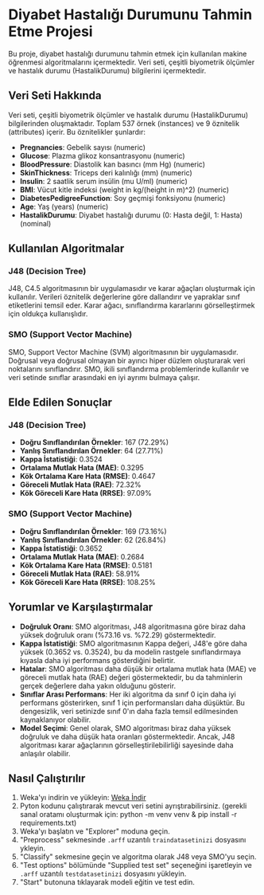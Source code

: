# Diyabet Hastalığı Durumunu Tahmin Etme Projesi

Bu proje, diyabet hastalığı durumunu tahmin etmek için kullanılan makine öğrenmesi algoritmalarını içermektedir. Veri seti, çeşitli biyometrik ölçümler ve hastalık durumu (HastalikDurumu) bilgilerini içermektedir.

## Veri Seti Hakkında

Veri seti, çeşitli biyometrik ölçümler ve hastalık durumu (HastalikDurumu) bilgilerinden oluşmaktadır. Toplam 537 örnek (instances) ve 9 öznitelik (attributes) içerir. Bu öznitelikler şunlardır:
- **Pregnancies**: Gebelik sayısı (numeric)
- **Glucose**: Plazma glikoz konsantrasyonu (numeric)
- **BloodPressure**: Diastolik kan basıncı (mm Hg) (numeric)
- **SkinThickness**: Triceps deri kalınlığı (mm) (numeric)
- **Insulin**: 2 saatlik serum insülin (mu U/ml) (numeric)
- **BMI**: Vücut kitle indeksi (weight in kg/(height in m)^2) (numeric)
- **DiabetesPedigreeFunction**: Soy geçmişi fonksiyonu (numeric)
- **Age**: Yaş (years) (numeric)
- **HastalikDurumu**: Diyabet hastalığı durumu (0: Hasta değil, 1: Hasta) (nominal)

## Kullanılan Algoritmalar

### J48 (Decision Tree)
J48, C4.5 algoritmasının bir uygulamasıdır ve karar ağaçları oluşturmak için kullanılır. Verileri öznitelik değerlerine göre dallandırır ve yapraklar sınıf etiketlerini temsil eder. Karar ağacı, sınıflandırma kararlarını görselleştirmek için oldukça kullanışlıdır.

### SMO (Support Vector Machine)
SMO, Support Vector Machine (SVM) algoritmasının bir uygulamasıdır. Doğrusal veya doğrusal olmayan bir ayırıcı hiper düzlem oluşturarak veri noktalarını sınıflandırır. SMO, ikili sınıflandırma problemlerinde kullanılır ve veri setinde sınıflar arasındaki en iyi ayrımı bulmaya çalışır.

## Elde Edilen Sonuçlar

### J48 (Decision Tree)
- **Doğru Sınıflandırılan Örnekler**: 167 (72.29%)
- **Yanlış Sınıflandırılan Örnekler**: 64 (27.71%)
- **Kappa İstatistiği**: 0.3524
- **Ortalama Mutlak Hata (MAE)**: 0.3295
- **Kök Ortalama Kare Hata (RMSE)**: 0.4647
- **Göreceli Mutlak Hata (RAE)**: 72.32%
- **Kök Göreceli Kare Hata (RRSE)**: 97.09%

### SMO (Support Vector Machine)
- **Doğru Sınıflandırılan Örnekler**: 169 (73.16%)
- **Yanlış Sınıflandırılan Örnekler**: 62 (26.84%)
- **Kappa İstatistiği**: 0.3652
- **Ortalama Mutlak Hata (MAE)**: 0.2684
- **Kök Ortalama Kare Hata (RMSE)**: 0.5181
- **Göreceli Mutlak Hata (RAE)**: 58.91%
- **Kök Göreceli Kare Hata (RRSE)**: 108.25%

## Yorumlar ve Karşılaştırmalar

- **Doğruluk Oranı**: SMO algoritması, J48 algoritmasına göre biraz daha yüksek doğruluk oranı (%73.16 vs. %72.29) göstermektedir.
- **Kappa İstatistiği**: SMO algoritmasının Kappa değeri, J48'e göre daha yüksek (0.3652 vs. 0.3524), bu da modelin rastgele sınıflandırmaya kıyasla daha iyi performans gösterdiğini belirtir.
- **Hatalar**: SMO algoritması daha düşük bir ortalama mutlak hata (MAE) ve göreceli mutlak hata (RAE) değeri göstermektedir, bu da tahminlerin gerçek değerlere daha yakın olduğunu gösterir.
- **Sınıflar Arası Performans**: Her iki algoritma da sınıf 0 için daha iyi performans gösterirken, sınıf 1 için performansları daha düşüktür. Bu dengesizlik, veri setinizde sınıf 0'ın daha fazla temsil edilmesinden kaynaklanıyor olabilir.
- **Model Seçimi**: Genel olarak, SMO algoritması biraz daha yüksek doğruluk ve daha düşük hata oranları göstermektedir. Ancak, J48 algoritması karar ağaçlarının görselleştirilebilirliği sayesinde daha anlaşılır olabilir.

## Nasıl Çalıştırılır

1. Weka'yı indirin ve yükleyin: [Weka İndir](https://www.cs.waikato.ac.nz/ml/weka/downloading.html)
2. Pyton kodunu çalıştırarak mevcut veri setini ayrıştırabilirsiniz. 
   (gerekli sanal oratamı oluşturmak için: python -m venv venv & pip install -r requirements.txt)
3. Weka'yı başlatın ve "Explorer" moduna geçin.
4. "Preprocess" sekmesinde `.arff` uzantılı `traindatasetinizi` dosyasını ykleyin.
5. "Classify" sekmesine geçin ve algoritma olarak J48 veya SMO'yu seçin.
6. "Test options" bölümünde "Supplied test set" seçeneğini işaretleyin ve `.arff` uzantılı `testdatasetinizi` dosyasını yükleyin.
7. "Start" butonuna tıklayarak modeli eğitin ve test edin.


